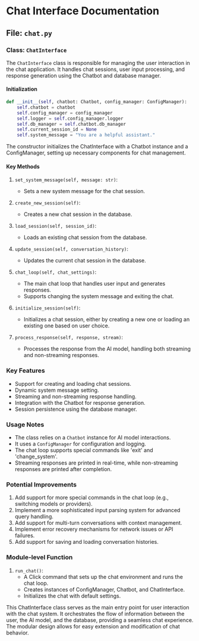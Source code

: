 # Chat Interface Documentation

## File: `chat.py`

### Class: `ChatInterface`

The `ChatInterface` class is responsible for managing the user interaction in the chat application. It handles chat sessions, user input processing, and response generation using the Chatbot and database manager.

#### Initialization

```python
def __init__(self, chatbot: Chatbot, config_manager: ConfigManager):
    self.chatbot = chatbot
    self.config_manager = config_manager
    self.logger = self.config_manager.logger
    self.db_manager = self.chatbot.db_manager
    self.current_session_id = None
    self.system_message = "You are a helpful assistant."
```

The constructor initializes the ChatInterface with a Chatbot instance and a ConfigManager, setting up necessary components for chat management.

#### Key Methods

1. `set_system_message(self, message: str)`:
   - Sets a new system message for the chat session.

2. `create_new_session(self)`:
   - Creates a new chat session in the database.

3. `load_session(self, session_id)`:
   - Loads an existing chat session from the database.

4. `update_session(self, conversation_history)`:
   - Updates the current chat session in the database.

5. `chat_loop(self, chat_settings)`:
   - The main chat loop that handles user input and generates responses.
   - Supports changing the system message and exiting the chat.

6. `initialize_session(self)`:
   - Initializes a chat session, either by creating a new one or loading an existing one based on user choice.

7. `process_response(self, response, stream)`:
   - Processes the response from the AI model, handling both streaming and non-streaming responses.

### Key Features

- Support for creating and loading chat sessions.
- Dynamic system message setting.
- Streaming and non-streaming response handling.
- Integration with the Chatbot for response generation.
- Session persistence using the database manager.

### Usage Notes

- The class relies on a `Chatbot` instance for AI model interactions.
- It uses a `ConfigManager` for configuration and logging.
- The chat loop supports special commands like 'exit' and 'change_system'.
- Streaming responses are printed in real-time, while non-streaming responses are printed after completion.

### Potential Improvements

1. Add support for more special commands in the chat loop (e.g., switching models or providers).
2. Implement a more sophisticated input parsing system for advanced query handling.
3. Add support for multi-turn conversations with context management.
4. Implement error recovery mechanisms for network issues or API failures.
5. Add support for saving and loading conversation histories.

### Module-level Function

1. `run_chat()`:
   - A Click command that sets up the chat environment and runs the chat loop.
   - Creates instances of ConfigManager, Chatbot, and ChatInterface.
   - Initializes the chat with default settings.

This ChatInterface class serves as the main entry point for user interaction with the chat system. It orchestrates the flow of information between the user, the AI model, and the database, providing a seamless chat experience. The modular design allows for easy extension and modification of chat behavior.